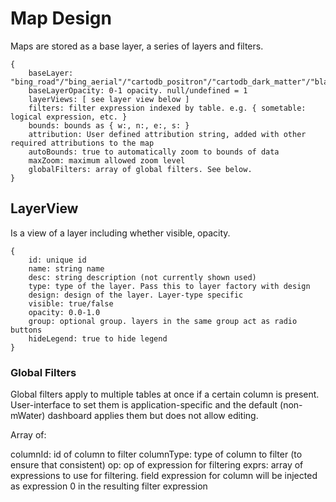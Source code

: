 # Map Design

Maps are stored as a base layer, a series of layers and filters.

```
{
	baseLayer: "bing_road"/"bing_aerial"/"cartodb_positron"/"cartodb_dark_matter"/"blank"
	baseLayerOpacity: 0-1 opacity. null/undefined = 1
	layerViews: [ see layer view below ]
	filters: filter expression indexed by table. e.g. { sometable: logical expression, etc. }
	bounds: bounds as { w:, n:, e:, s: }
	attribution: User defined attribution string, added with other required attributions to the map
	autoBounds: true to automatically zoom to bounds of data
	maxZoom: maximum allowed zoom level
	globalFilters: array of global filters. See below.
}
```

## LayerView

Is a view of a layer including whether visible, opacity. 

```
{
	id: unique id
	name: string name
	desc: string description (not currently shown used)
	type: type of the layer. Pass this to layer factory with design
	design: design of the layer. Layer-type specific
	visible: true/false
	opacity: 0.0-1.0
	group: optional group. layers in the same group act as radio buttons
	hideLegend: true to hide legend
}
```

### Global Filters

Global filters apply to multiple tables at once if a certain column is present. User-interface to set them is application-specific
and the default (non-mWater) dashboard applies them but does not allow editing.

Array of:

columnId: id of column to filter
columnType: type of column to filter (to ensure that consistent)
op: op of expression for filtering
exprs: array of expressions to use for filtering. field expression for column will be injected as expression 0 in the resulting filter expression
